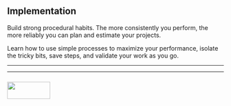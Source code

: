 ## Implementation


Build strong procedural habits.  The more consistently you perform, the more reliably you can plan and estimate your projects.  

Learn how to use simple processes to maximize your performance, isolate the tricky bits, save steps, and validate your work as you go.

___
___
### <a href="http://elewa.education/blog" target="_blank"><img src="https://user-images.githubusercontent.com/18554853/34921062-506450ae-f97d-11e7-875f-6feeb26ad72d.png" width="100" height="40"/></a>